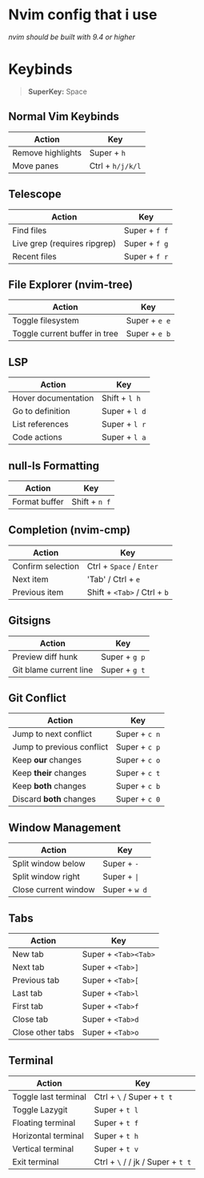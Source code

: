 # Nvim config that i use
*nvim should be built with 9.4 or higher*

# Keybinds

> **SuperKey:** Space

## Normal Vim Keybinds
| Action | Key |
|--------|-----|
| Remove highlights | Super + `h` |
| Move panes | Ctrl + `h/j/k/l` |

## Telescope
| Action | Key |
|--------|-----|
| Find files | Super + `f f` |
| Live grep (requires ripgrep) | Super + `f g` |
| Recent files | Super + `f r` |

## File Explorer (nvim-tree)
| Action | Key |
|--------|-----|
| Toggle filesystem | Super + `e e` |
| Toggle current buffer in tree | Super + `e b` |

## LSP
| Action | Key |
|--------|-----|
| Hover documentation | Shift + `l h` |
| Go to definition | Super + `l d` |
| List references | Super + `l r` |
| Code actions | Super + `l a` |

## null-ls Formatting
| Action | Key |
|--------|-----|
| Format buffer | Shift + `n f` |

## Completion (nvim-cmp)
| Action | Key |
|--------|-----|
| Confirm selection | Ctrl + `Space` / `Enter` |
| Next item | 'Tab' / Ctrl + `e` |
| Previous item | Shift + `<Tab>` / Ctrl + `b` |

## Gitsigns
| Action | Key |
|--------|-----|
| Preview diff hunk | Super + `g p` |
| Git blame current line | Super + `g t` |

## Git Conflict

| Action | Key |
|--------|------------|
| Jump to next conflict | Super + `c n` |
| Jump to previous conflict | Super + `c p` |
| Keep **our** changes | Super + `c o` |
| Keep **their** changes | Super + `c t` |
| Keep **both** changes | Super + `c b` |
| Discard **both** changes | Super + `c 0` |

## Window Management
| Action               | Key              |
|----------------------|------------------|
| Split window below   | Super + `-`      |
| Split window right   | Super + `\|`      |
| Close current window | Super + `w d`    |

## Tabs
| Action                 | Key                     |
|------------------------|-------------------------|
| New tab                | Super + `<Tab><Tab>`    |
| Next tab               | Super + `<Tab>]`        |
| Previous tab           | Super + `<Tab>[`        |
| Last tab               | Super + `<Tab>l`        |
| First tab              | Super + `<Tab>f`        |
| Close tab              | Super + `<Tab>d`        |
| Close other tabs       | Super + `<Tab>o`        |

## Terminal
| Action               | Key              |
|----------------------|------------------|
| Toggle last terminal | Ctrl + `\` / Super + `t t`    |
| Toggle Lazygit       | Super + `t l`    |
| Floating terminal    | Super + `t f`    |
| Horizontal terminal  | Super + `t h`    |
| Vertical terminal    | Super + `t v`    |
| Exit terminal        | Ctrl + `\` / <esc> / jk / Super + `t t`|


